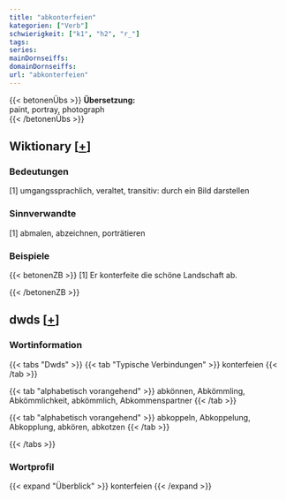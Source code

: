 ```yaml
---
title: "abkonterfeien"
kategorien: ["Verb"]
schwierigkeit: ["k1", "h2", "r_"]
tags:
series:
mainDornseiffs:
domainDornseiffs:
url: "abkonterfeien"
---
```


{{< betonenÜbs >}}
**Übersetzung:**  
paint, portray, photograph  
{{< /betonenÜbs >}}

## Wiktionary [[+](https://de.wiktionary.org/wiki/abkonterfeien)]

### Bedeutungen
[1] umgangssprachlich, veraltet, transitiv: durch ein Bild darstellen  

### Sinnverwandte
[1] abmalen, abzeichnen, porträtieren  

### Beispiele
{{< betonenZB >}}
[1] Er konterfeite die schöne Landschaft ab.  

{{< /betonenZB >}}


## dwds [[+](https://www.dwds.de/wb/abkonterfeien)]

### Wortinformation
{{< tabs "Dwds" >}}
{{< tab "Typische Verbindungen" >}}
konterfeien
{{< /tab >}}

{{< tab "alphabetisch vorangehend" >}}
abkönnen, Abkömmling, Abkömmlichkeit, abkömmlich, Abkommenspartner
{{< /tab >}}

{{< tab "alphabetisch vorangehend" >}}
abkoppeln, Abkoppelung, Abkopplung, abkören, abkotzen
{{< /tab >}}

{{< /tabs >}}

### Wortprofil
{{< expand "Überblick" >}} konterfeien {{< /expand >}}


